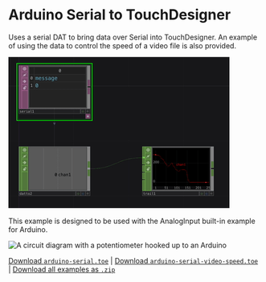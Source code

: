 # Arduino Serial to TouchDesigner

Uses a serial DAT to bring data over Serial into TouchDesigner. An example of using the data to control the speed of a video file is also provided.

![A screenshot of a TouchDesigner file showing three operators, a serial DAT, a datTo CHOP, and a trail CHOP showing a signal](serial.gif)

This example is designed to be used with the AnalogInput built-in example for Arduino.

![A circuit diagram with a potentiometer hooked up to an Arduino](https://docs.arduino.cc/static/2e2882d8348e2aa70bcac68d886bf9a4/29114/circuit-pot.png)

[Download `arduino-serial.toe`](https://github.com/XRRCA/CreativeCoding/raw/main/touchdesigner/arduino-serial/arduino-serial.toe) | [Download `arduino-serial-video-speed.toe`](https://github.com/XRRCA/CreativeCoding/raw/main/touchdesigner/arduino-serial/arduino-serial-video-speed.toe) | [Download all examples as `.zip`](https://github.com/XRRCA/CreativeCoding/archive/refs/heads/main.zip)
